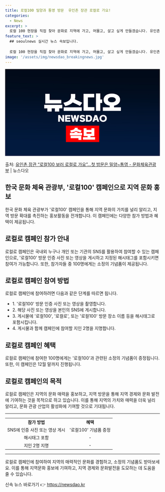 ```yaml
---
title: 로컬100 밀양과 통영 방문  유인촌 장관 로컬로 가요!
categories:
  - News
excerpt: >
  로컬 100 현장을 직접 찾아 문화로 지역에 가고, 머물고, 살고 싶게 만들겠습니다. 유인촌 문화체육부장관이…
feature_text: >
  ## seoulnews 실시간 뉴스 속보입니다.

  로컬 100 현장을 직접 찾아 문화로 지역에 가고, 머물고, 살고 싶게 만들겠습니다. 유인촌 문화체육부장관이…
image: '/assets/img/newsdao_breakingnews.jpg'
---
```


![뉴스다오 속보](/assets/img/newsdao_breakingnews.jpg)

<p>출처: <a href="https://newsdao.kr/2855" rel="dofollow">유인촌 장관 “로컬100 보러 로컬로 가요”…첫 방문은 밀양~통영 - 문화체육관광부</a> | 뉴스다오</p>

<h2 data-ke-size="size26">한국 문화 체육 관광부, '로컬100' 캠페인으로 지역 문화 홍보</h2>
<p data-ke-size="size16">한국 문화 체육 관광부가 '로컬100' 캠페인을 통해 지역 문화의 가치를 널리 알리고, 지역 방문 확대를 촉진하는 홍보활동을 전개합니다. 이 캠페인에는 다양한 참가 방법과 혜택이 제공됩니다.</p>

<h2 data-ke-size="size24">로컬로 캠페인 참가 안내</h2>
<p data-ke-size="size16">로컬로 캠페인은 국내외 누구나 개인 또는 기관의 SNS를 활용하여 참여할 수 있는 캠페인으로, '로컬100' 방문 인증 사진 또는 영상을 게시하고 지정된 해시태그를 포함시키면 참여가 가능합니다. 또한, 참가자들 중 100명에게는 소정의 기념품이 제공됩니다.</p>

<h2 data-ke-size="size24">로컬로 캠페인 참여 방법</h2>
<p data-ke-size="size16">로컬로 캠페인에 참여하려면 다음과 같은 단계를 따르면 됩니다.</p>
<ul>
    <li>1. '로컬100' 방문 인증 사진 또는 영상을 촬영합니다.</li>
    <li>2. 해당 사진 또는 영상을 본인의 SNS에 게시합니다.</li>
    <li>3. 게시물에 '로컬100', '로컬로', 또는 '로컬100' 방문 장소 이름 등을 해시태그로 포함시킵니다.</li>
    <li>4. 게시물과 함께 캠페인에 참여할 지인 2명을 지명합니다.</li>
</ul>

<h2 data-ke-size="size24">로컬로 캠페인 혜택</h2>
<p data-ke-size="size16">로컬로 캠페인에 참여한 100명에게는 '로컬100'과 관련된 소정의 기념품이 증정됩니다. 또한, 이 캠페인은 12월 말까지 진행됩니다.</p>

<h2 data-ke-size="size24">로컬로 캠페인의 목적</h2>
<p data-ke-size="size16">로컬로 캠페인은 지역의 문화 매력을 홍보하고, 지역 방문을 통해 지역 경제와 문화 발전에 기여하는 것을 목적으로 하고 있습니다. 이를 통해 지역의 가치와 매력을 더욱 널리 알리고, 문화 관광 산업의 활성화에 기여할 것으로 기대됩니다.</p>

<hr>
<table>
    <tr>
        <td style="text-align: center; height: 17px;"><b>참가 방법</b></td>
        <td style="text-align: center; height: 17px;"><b>혜택</b></td>
    </tr>
    <tr>
        <td style="text-align: center;">SNS에 인증 사진 또는 영상 게시</td>
        <td style="text-align: center;">'로컬100' 기념품 증정</td>
    </tr>
    <tr>
        <td style="text-align: center;">해시태그 포함</td>
        <td style="text-align: center;">-</td>
    </tr>
    <tr>
        <td style="text-align: center;">지인 2명 지명</td>
        <td style="text-align: center;">-</td>
    </tr>
</table>
<hr>

<p data-ke-size="size16">로컬로 캠페인에 참여하여 지역의 매력적인 문화를 경험하고, 소정의 기념품도 받아보세요. 이를 통해 지역문화 홍보에 기여하고, 지역 경제와 문화발전을 도모하는 데 도움을 줄 수 있습니다.</p> 

신속 뉴스 바로가기 👉 <a href="https://newsdao.kr" rel="dofollow">https://newsdao.kr</a>


